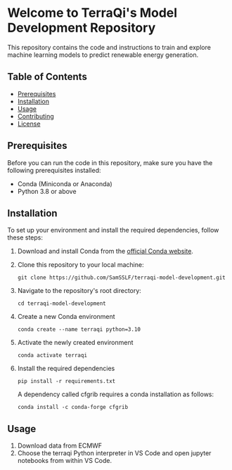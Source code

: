 # Welcome to TerraQi's Model Development Repository
This repository contains the code and instructions to train and explore machine learning models to predict renewable energy generation.

## Table of Contents

- [Prerequisites](#prerequisites)
- [Installation](#installation)
- [Usage](#usage)
- [Contributing](#contributing)
- [License](#license)

## Prerequisites

Before you can run the code in this repository, make sure you have the following prerequisites installed:

- Conda (Miniconda or Anaconda)
- Python 3.8 or above

## Installation

To set up your environment and install the required dependencies, follow these steps:

1. Download and install Conda from the [official Conda website](https://docs.conda.io/projects/conda/en/latest/user-guide/install/index.html).

2. Clone this repository to your local machine:

   ```shell
   git clone https://github.com/SamSSLF/terraqi-model-development.git

3. Navigate to the repository's root directory:

    ```shell
   cd terraqi-model-development

4. Create a new Conda environment
    
    ```shell
    conda create --name terraqi python=3.10

5. Activate the newly created environment

    ```shell
    conda activate terraqi

6. Install the required dependencies

    ```shell
    pip install -r requirements.txt
    ```
    
    A dependency called cfgrib requires a conda installation as follows:

    ```shell
    conda install -c conda-forge cfgrib

## Usage
1. Download data from ECMWF
2. Choose the terraqi Python interpreter in VS Code and open jupyter notebooks from within VS Code.